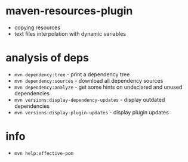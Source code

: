 # maven-resources-plugin

- copying resources
- text files interpolation with dynamic variables

# analysis of deps
- `mvn dependency:tree` - print a dependency tree
- `mvn dependency:sources` - download all dependency sources
- `mvn dependency:analyze` - get some hints on undeclared and unused dependencies
- `mvn versions:display-dependency-updates` - display outdated dependencies
- `mvn versions:display-plugin-updates` - display plugin updates

# info
- `mvn help:effective-pom`
